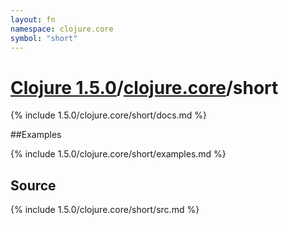 ```yaml
---
layout: fn
namespace: clojure.core
symbol: "short"
---
```


# [Clojure 1.5.0](../../)/[clojure.core](../)/short

{% include 1.5.0/clojure.core/short/docs.md %}

##Examples

{% include 1.5.0/clojure.core/short/examples.md %}
## Source
{% include 1.5.0/clojure.core/short/src.md %}

